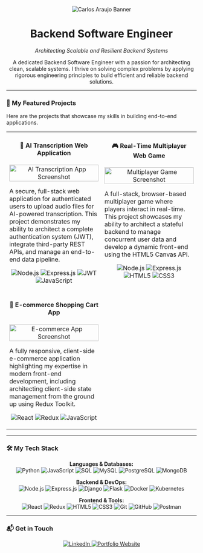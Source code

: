 <p align="center">
  <img src="https://capsule-render.vercel.app/api?type=venom&height=300&color=gradient&text=Carlos%20Araujo&reversal=false&descAlign=39&descAlignY=10&textBg=false&fontAlignY=50" alt="Carlos Araujo Banner"/>
</p>

<h1 align="center">Backend Software Engineer</h1>
<p align="center">
  <em>Architecting Scalable and Resilient Backend Systems</em>
</p>

<p align="center">
  A dedicated Backend Software Engineer with a passion for architecting clean, scalable systems. I thrive on solving complex problems by applying rigorous engineering principles to build efficient and reliable backend solutions.
</p>

---

### 🚀 My Featured Projects

Here are the projects that showcase my skills in building end-to-end applications.

<table width="100%">
  <tr>
    <td width="50%" valign="top">
      <h4 align="center">🤖 AI Transcription Web Application</h4>
      <p align="center">
        <a href="[ENLACE A TU REPOSITORIO DE GITHUB PARA ESTE PROYECTO]" target="_blank">
          <img src="[URL DE UNA IMAGEN O GIF DE TU PROYECTO]" alt="AI Transcription App Screenshot" style="width:100%;">
        </a>
      </p>
      <p>A secure, full-stack web application for authenticated users to upload audio files for AI-powered transcription. This project demonstrates my ability to architect a complete authentication system (JWT), integrate third-party REST APIs, and manage an end-to-end data pipeline.</p>
      <p align="center">
        <img src="https://img.shields.io/badge/Node.js-339933?style=for-the-badge&logo=nodedotjs&logoColor=white" alt="Node.js">
        <img src="https://img.shields.io/badge/Express.js-000000?style=for-the-badge&logo=express&logoColor=white" alt="Express.js">
        <img src="https://img.shields.io/badge/JWT-000000?style=for-the-badge&logo=jsonwebtokens&logoColor=white" alt="JWT">
        <img src="https://img.shields.io/badge/JavaScript-F7DF1E?style=for-the-badge&logo=javascript&logoColor=black" alt="JavaScript">
      </p>
    </td>
    <td width="50%" valign="top">
      <h4 align="center">🎮 Real-Time Multiplayer Web Game</h4>
      <p align="center">
        <a href="[ENLACE A TU REPOSITORIO DE GITHUB PARA ESTE PROYECTO]" target="_blank">
          <img src="[URL DE UNA IMAGEN O GIF DE TU PROYECTO]" alt="Multiplayer Game Screenshot" style="width:100%;">
        </a>
      </p>
      <p>A full-stack, browser-based multiplayer game where players interact in real-time. This project showcases my ability to architect a stateful backend to manage concurrent user data and develop a dynamic front-end using the HTML5 Canvas API.</p>
      <p align="center">
        <img src="https://img.shields.io/badge/Node.js-339933?style=for-the-badge&logo=nodedotjs&logoColor=white" alt="Node.js">
        <img src="https://img.shields.io/badge/Express.js-000000?style=for-the-badge&logo=express&logoColor=white" alt="Express.js">
        <img src="https://img.shields.io/badge/HTML5-E34F26?style=for-the-badge&logo=html5&logoColor=white" alt="HTML5">
        <img src="https://img.shields.io/badge/CSS3-1572B6?style=for-the-badge&logo=css3&logoColor=white" alt="CSS3">
      </p>
    </td>
  </tr>
 <tr>
    <td width="50%" valign="top">
      <h4 align="center">🛒 E-commerce Shopping Cart App</h4>
      <p align="center">
        <a href="[ENLACE A TU REPOSITORIO DE GITHUB PARA ESTE PROYECTO]" target="_blank">
          <img src="[URL DE UNA IMAGEN O GIF DE TU PROYECTO]" alt="E-commerce App Screenshot" style="width:100%;">
        </a>
      </p>
      <p>A fully responsive, client-side e-commerce application highlighting my expertise in modern front-end development, including architecting client-side state management from the ground up using Redux Toolkit.</p>
      <p align="center">
        <img src="https://img.shields.io/badge/React-20232A?style=for-the-badge&logo=react&logoColor=61DAFB" alt="React">
        <img src="https://img.shields.io/badge/Redux-764ABC?style=for-the-badge&logo=redux&logoColor=white" alt="Redux">
        <img src="https://img.shields.io/badge/JavaScript-F7DF1E?style=for-the-badge&logo=javascript&logoColor=black" alt="JavaScript">
      </p>
    </td>
    <td width="50%" valign="top">
      <!-- To add a fourth project -->
    </td>
  </tr>
</table>

---

### 🛠️ My Tech Stack

<p align="center">
  <strong>Languages & Databases:</strong><br>
  <img src="https://img.shields.io/badge/Python-3776AB?style=for-the-badge&logo=python&logoColor=white" alt="Python">
  <img src="https://img.shields.io/badge/JavaScript-F7DF1E?style=for-the-badge&logo=javascript&logoColor=black" alt="JavaScript">
  <img src="https://img.shields.io/badge/SQL-4479A1?style=for-the-badge&logo=postgresql&logoColor=white" alt="SQL">
  <img src="https://img.shields.io/badge/MySQL-4479A1?style=for-the-badge&logo=mysql&logoColor=white" alt="MySQL">
  <img src="https://img.shields.io/badge/PostgreSQL-4169E1?style=for-the-badge&logo=postgresql&logoColor=white" alt="PostgreSQL">
  <img src="https://img.shields.io/badge/MongoDB-47A248?style=for-the-badge&logo=mongodb&logoColor=white" alt="MongoDB">
</p>
<p align="center">
  <strong>Backend & DevOps:</strong><br>
  <img src="https://img.shields.io/badge/Node.js-339933?style=for-the-badge&logo=nodedotjs&logoColor=white" alt="Node.js">
  <img src="https://img.shields.io/badge/Express.js-000000?style=for-the-badge&logo=express&logoColor=white" alt="Express.js">
  <img src="https://img.shields.io/badge/Django-092E20?style=for-the-badge&logo=django&logoColor=white" alt="Django">
  <img src="https://img.shields.io/badge/Flask-000000?style=for-the-badge&logo=flask&logoColor=white" alt="Flask">
  <img src="https://img.shields.io/badge/Docker-2496ED?style=for-the-badge&logo=docker&logoColor=white" alt="Docker">
  <img src="https://img.shields.io/badge/Kubernetes-326CE5?style=for-the-badge&logo=kubernetes&logoColor=white" alt="Kubernetes">
</p>
<p align="center">
  <strong>Frontend & Tools:</strong><br>
  <img src="https://img.shields.io/badge/React-20232A?style=for-the-badge&logo=react&logoColor=61DAFB" alt="React">
  <img src="https://img.shields.io/badge/Redux-764ABC?style=for-the-badge&logo=redux&logoColor=white" alt="Redux">
  <img src="https://img.shields.io/badge/HTML5-E34F26?style=for-the-badge&logo=html5&logoColor=white" alt="HTML5">
  <img src="https://img.shields.io/badge/CSS3-1572B6?style=for-the-badge&logo=css3&logoColor=white" alt="CSS3">
  <img src="https://img.shields.io/badge/Git-F05032?style=for-the-badge&logo=git&logoColor=white" alt="Git">
  <img src="https://img.shields.io/badge/GitHub-100000?style=for-the-badge&logo=github&logoColor=white" alt="GitHub">
  <img src="https://img.shields.io/badge/Postman-FF6C37?style=for-the-badge&logo=postman&logoColor=white" alt="Postman">
</p>

---

### 📬 Get in Touch

<p align="center">
  <a href="https://linkedin.com/in/carlos-araujo-software-engineer" target="_blank">
    <img src="https://img.shields.io/badge/LinkedIn-0077B5?style=for-the-badge&logo=linkedin&logoColor=white" alt="LinkedIn">
  </a>
  <a href="https://carlostech.me" target="_blank">
    <img src="https://img.shields.io/badge/Portfolio-4CAF50?style=for-the-badge&logo=cpanel&logoColor=white" alt="Portfolio Website">
  </a>
</p>
